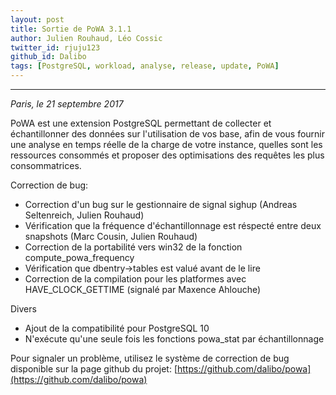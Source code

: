 ```yaml
---
layout: post
title: Sortie de PoWA 3.1.1
author: Julien Rouhaud, Léo Cossic
twitter_id: rjuju123
github_id: Dalibo
tags: [PostgreSQL, workload, analyse, release, update, PoWA]
---
```


---
*Paris, le 21 septembre 2017*

PoWA est une extension PostgreSQL permettant de collecter et échantillonner des
données sur l'utilisation de vos base, afin de vous fournir une analyse en temps
réelle de la charge de votre instance, quelles sont les ressources consommés et
proposer des optimisations des requêtes les plus consommatrices.

<!--MORE-->

Correction de bug:

  * Correction d'un bug sur le gestionnaire de signal sighup (Andreas Seltenreich, Julien Rouhaud)
  * Vérification que la fréquence d'échantillonnage est réspecté entre deux snapshots (Marc Cousin, Julien Rouhaud)
  * Correction de la portabilité vers win32 de la fonction compute_powa_frequency
  * Vérification que dbentry->tables est valué avant de le lire
  * Correction de la compilation pour les platformes avec HAVE_CLOCK_GETTIME (signalé par Maxence Ahlouche)

Divers

  * Ajout de la compatibilité pour PostgreSQL 10
  * N'exécute qu'une seule fois les fonctions powa_stat par échantillonnage

Pour signaler un problème, utilisez le système de correction de bug disponible
sur la page github du projet:
[https://github.com/dalibo/powa](https://github.com/dalibo/powa)
